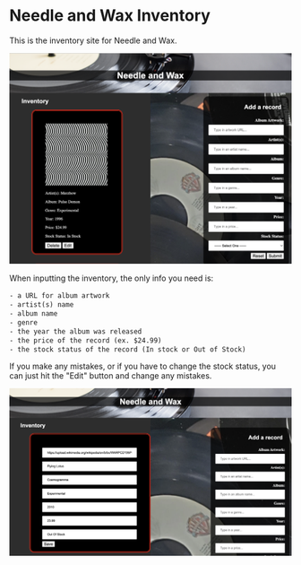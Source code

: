 # Needle and Wax Inventory

This is the inventory site for Needle and Wax.

![screenshot](/images/Untitled.png)

When inputting the inventory, the only info you need is:
```
- a URL for album artwork
- artist(s) name
- album name
- genre
- the year the album was released
- the price of the record (ex. $24.99)
- the stock status of the record (In stock or Out of Stock)
```


If you make any mistakes, or if you have to change the stock status, you can just hit the "Edit" button and change any mistakes.

![screenshot](/images/untitled%202.png)
